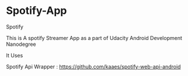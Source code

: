 # Spotify-App
Spotify

This is A spotify Streamer App as a part of Udacity Android Development Nanodegree

It Uses

Spotify Api Wrapper : https://github.com/kaaes/spotify-web-api-android
